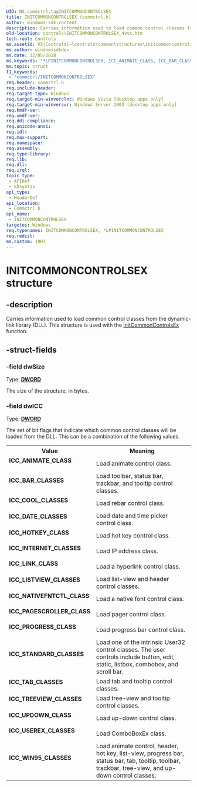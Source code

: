```yaml
---
UID: NS:commctrl.tagINITCOMMONCONTROLSEX
title: INITCOMMONCONTROLSEX (commctrl.h)
author: windows-sdk-content
description: Carries information used to load common control classes from the dynamic-link library (DLL). This structure is used with the InitCommonControlsEx function.
old-location: controls\INITCOMMONCONTROLSEX_4vvx.htm
tech.root: Controls
ms.assetid: VS|Controls|~\controls\common\structures\initcommoncontrolsex.htm
ms.author: windowssdkdev
ms.date: 12/05/2018
ms.keywords: "*LPINITCOMMONCONTROLSEX, ICC_ANIMATE_CLASS, ICC_BAR_CLASSES, ICC_COOL_CLASSES, ICC_DATE_CLASSES, ICC_HOTKEY_CLASS, ICC_INTERNET_CLASSES, ICC_LINK_CLASS, ICC_LISTVIEW_CLASSES, ICC_NATIVEFNTCTL_CLASS, ICC_PAGESCROLLER_CLASS, ICC_PROGRESS_CLASS, ICC_STANDARD_CLASSES, ICC_TAB_CLASSES, ICC_TREEVIEW_CLASSES, ICC_UPDOWN_CLASS, ICC_USEREX_CLASSES, ICC_WIN95_CLASSES, INITCOMMONCONTROLSEX, INITCOMMONCONTROLSEX structure [Windows Controls], LPINITCOMMONCONTROLSEX, LPINITCOMMONCONTROLSEX structure pointer [Windows Controls], _win32_INITCOMMONCONTROLSEX_4vvx, _win32_INITCOMMONCONTROLSEX_4vvx_cpp, commctrl/INITCOMMONCONTROLSEX, commctrl/LPINITCOMMONCONTROLSEX, controls.INITCOMMONCONTROLSEX_4vvx, controls._win32_INITCOMMONCONTROLSEX_4vvx"
ms.topic: struct
f1_keywords: 
 - "commctrl/INITCOMMONCONTROLSEX"
req.header: commctrl.h
req.include-header: 
req.target-type: Windows
req.target-min-winverclnt: Windows Vista [desktop apps only]
req.target-min-winversvr: Windows Server 2003 [desktop apps only]
req.kmdf-ver: 
req.umdf-ver: 
req.ddi-compliance: 
req.unicode-ansi: 
req.idl: 
req.max-support: 
req.namespace: 
req.assembly: 
req.type-library: 
req.lib: 
req.dll: 
req.irql: 
topic_type:
 - APIRef
 - kbSyntax
api_type:
 - HeaderDef
api_location:
 - Commctrl.h
api_name:
 - INITCOMMONCONTROLSEX
targetos: Windows
req.typenames: INITCOMMONCONTROLSEX, *LPINITCOMMONCONTROLSEX
req.redist: 
ms.custom: 19H1
---
```


# INITCOMMONCONTROLSEX structure


## -description


Carries information used to load common control classes from the dynamic-link library (DLL). This structure is used with the <a href="https://docs.microsoft.com/windows/desktop/api/commctrl/nf-commctrl-initcommoncontrolsex">InitCommonControlsEx</a> function. 


## -struct-fields




### -field dwSize

Type: <b><a href="https://docs.microsoft.com/windows/desktop/WinProg/windows-data-types">DWORD</a></b>

The size of the structure, in bytes. 


### -field dwICC

Type: <b><a href="https://docs.microsoft.com/windows/desktop/WinProg/windows-data-types">DWORD</a></b>

The set of bit flags that indicate which common control classes will be loaded from the DLL. This can be a combination of the following values. 

<table>
<tr>
<th>Value</th>
<th>Meaning</th>
</tr>
<tr>
<td width="40%"><a id="ICC_ANIMATE_CLASS"></a><a id="icc_animate_class"></a><dl>
<dt><b>ICC_ANIMATE_CLASS</b></dt>
</dl>
</td>
<td width="60%">
Load animate control class. 

</td>
</tr>
<tr>
<td width="40%"><a id="ICC_BAR_CLASSES"></a><a id="icc_bar_classes"></a><dl>
<dt><b>ICC_BAR_CLASSES</b></dt>
</dl>
</td>
<td width="60%">
Load toolbar, status bar, trackbar, and tooltip control classes. 

</td>
</tr>
<tr>
<td width="40%"><a id="ICC_COOL_CLASSES"></a><a id="icc_cool_classes"></a><dl>
<dt><b>ICC_COOL_CLASSES</b></dt>
</dl>
</td>
<td width="60%">
Load rebar control class. 

</td>
</tr>
<tr>
<td width="40%"><a id="ICC_DATE_CLASSES"></a><a id="icc_date_classes"></a><dl>
<dt><b>ICC_DATE_CLASSES</b></dt>
</dl>
</td>
<td width="60%">
Load date and time picker control class. 

</td>
</tr>
<tr>
<td width="40%"><a id="ICC_HOTKEY_CLASS"></a><a id="icc_hotkey_class"></a><dl>
<dt><b>ICC_HOTKEY_CLASS</b></dt>
</dl>
</td>
<td width="60%">
Load hot key control class. 

</td>
</tr>
<tr>
<td width="40%"><a id="ICC_INTERNET_CLASSES"></a><a id="icc_internet_classes"></a><dl>
<dt><b>ICC_INTERNET_CLASSES</b></dt>
</dl>
</td>
<td width="60%">
Load IP address class. 

</td>
</tr>
<tr>
<td width="40%"><a id="ICC_LINK_CLASS"></a><a id="icc_link_class"></a><dl>
<dt><b>ICC_LINK_CLASS</b></dt>
</dl>
</td>
<td width="60%">
Load a hyperlink control class. 

</td>
</tr>
<tr>
<td width="40%"><a id="ICC_LISTVIEW_CLASSES"></a><a id="icc_listview_classes"></a><dl>
<dt><b>ICC_LISTVIEW_CLASSES</b></dt>
</dl>
</td>
<td width="60%">
Load list-view and header control classes. 

</td>
</tr>
<tr>
<td width="40%"><a id="ICC_NATIVEFNTCTL_CLASS"></a><a id="icc_nativefntctl_class"></a><dl>
<dt><b>ICC_NATIVEFNTCTL_CLASS</b></dt>
</dl>
</td>
<td width="60%">
Load a native font control class. 

</td>
</tr>
<tr>
<td width="40%"><a id="ICC_PAGESCROLLER_CLASS"></a><a id="icc_pagescroller_class"></a><dl>
<dt><b>ICC_PAGESCROLLER_CLASS</b></dt>
</dl>
</td>
<td width="60%">
Load pager control class. 

</td>
</tr>
<tr>
<td width="40%"><a id="ICC_PROGRESS_CLASS"></a><a id="icc_progress_class"></a><dl>
<dt><b>ICC_PROGRESS_CLASS</b></dt>
</dl>
</td>
<td width="60%">
Load progress bar control class. 

</td>
</tr>
<tr>
<td width="40%"><a id="ICC_STANDARD_CLASSES"></a><a id="icc_standard_classes"></a><dl>
<dt><b>ICC_STANDARD_CLASSES</b></dt>
</dl>
</td>
<td width="60%">
Load one of the intrinsic User32 control classes. The user controls include button, edit, static, listbox, combobox, and scroll bar. 

</td>
</tr>
<tr>
<td width="40%"><a id="ICC_TAB_CLASSES"></a><a id="icc_tab_classes"></a><dl>
<dt><b>ICC_TAB_CLASSES</b></dt>
</dl>
</td>
<td width="60%">
Load tab and tooltip control classes. 

</td>
</tr>
<tr>
<td width="40%"><a id="ICC_TREEVIEW_CLASSES"></a><a id="icc_treeview_classes"></a><dl>
<dt><b>ICC_TREEVIEW_CLASSES</b></dt>
</dl>
</td>
<td width="60%">
Load tree-view and tooltip control classes. 

</td>
</tr>
<tr>
<td width="40%"><a id="ICC_UPDOWN_CLASS"></a><a id="icc_updown_class"></a><dl>
<dt><b>ICC_UPDOWN_CLASS</b></dt>
</dl>
</td>
<td width="60%">
Load up-down control class. 

</td>
</tr>
<tr>
<td width="40%"><a id="ICC_USEREX_CLASSES"></a><a id="icc_userex_classes"></a><dl>
<dt><b>ICC_USEREX_CLASSES</b></dt>
</dl>
</td>
<td width="60%">
Load ComboBoxEx class. 

</td>
</tr>
<tr>
<td width="40%"><a id="ICC_WIN95_CLASSES"></a><a id="icc_win95_classes"></a><dl>
<dt><b>ICC_WIN95_CLASSES</b></dt>
</dl>
</td>
<td width="60%">
Load animate control, header, hot key, list-view, progress bar, status bar, tab, tooltip, toolbar, trackbar, tree-view, and up-down control classes. 

</td>
</tr>
</table>
 


